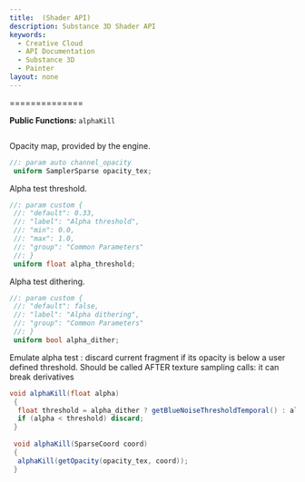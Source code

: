 ```yaml
---
title:  (Shader API)
description: Substance 3D Shader API
keywords:
  - Creative Cloud
  - API Documentation
  - Substance 3D
  - Painter
layout: none
---
```














[ ](#section-0)












[ ](#section-1)


==============


**Public Functions:**
`alphaKill`





```glsl


```







[ ](#section-2)

Opacity map, provided by the engine.





```glsl
//: param auto channel_opacity
 uniform SamplerSparse opacity_tex;
```







[ ](#section-3)

Alpha test threshold.





```glsl
//: param custom {
 //: "default": 0.33,
 //: "label": "Alpha threshold",
 //: "min": 0.0,
 //: "max": 1.0,
 //: "group": "Common Parameters"
 //: }
 uniform float alpha_threshold;
```







[ ](#section-4)

Alpha test dithering.





```glsl
//: param custom {
 //: "default": false,
 //: "label": "Alpha dithering",
 //: "group": "Common Parameters"
 //: }
 uniform bool alpha_dither;
```







[ ](#section-5)

Emulate alpha test : discard current fragment if
 its opacity is below a user defined threshold.
 Should be called AFTER texture sampling calls: it can break derivatives





```glsl
void alphaKill(float alpha)
 {
  float threshold = alpha_dither ? getBlueNoiseThresholdTemporal() : alpha_threshold;
  if (alpha < threshold) discard;
 }
 
 void alphaKill(SparseCoord coord)
 {
  alphaKill(getOpacity(opacity_tex, coord));
 }
 
 
```






